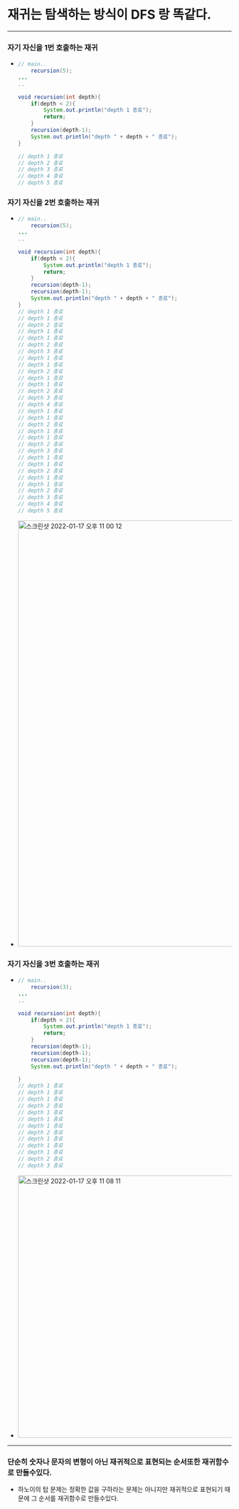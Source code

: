 # 재귀는 탐색하는 방식이 DFS 랑 똑같다.
---
### 자기 자신을 1번 호출하는 재귀
* ```java
  // main..
      recursion(5);
  ...
  ..
  
  void recursion(int depth){
      if(depth < 2){
          System.out.println("depth 1 종료");
          return;
      }
      recursion(depth-1);
      System.out.println("depth " + depth + " 종료");
  }
  
  // depth 1 종료
  // depth 2 종료
  // depth 3 종료
  // depth 4 종료
  // depth 5 종료
### 자기 자신을 2번 호출하는 재귀
* ```java
  // main..
      recursion(5);
  ...
  ..
  
  void recursion(int depth){
      if(depth < 2){
          System.out.println("depth 1 종료");
          return;
      }
      recursion(depth-1);
      recursion(depth-1);
      System.out.println("depth " + depth + " 종료");
  }
  // depth 1 종료
  // depth 1 종료
  // depth 2 종료
  // depth 1 종료
  // depth 1 종료
  // depth 2 종료
  // depth 3 종료
  // depth 1 종료
  // depth 1 종료
  // depth 2 종료
  // depth 1 종료
  // depth 1 종료
  // depth 2 종료
  // depth 3 종료
  // depth 4 종료
  // depth 1 종료
  // depth 1 종료
  // depth 2 종료
  // depth 1 종료
  // depth 1 종료
  // depth 2 종료
  // depth 3 종료
  // depth 1 종료
  // depth 1 종료
  // depth 2 종료
  // depth 1 종료
  // depth 1 종료
  // depth 2 종료
  // depth 3 종료
  // depth 4 종료
  // depth 5 종료

* <img width="955" alt="스크린샷 2022-01-17 오후 11 00 12" src="https://user-images.githubusercontent.com/51182964/149782729-2ecb820d-8a04-4b22-bd70-3ac1219e3199.png">
### 자기 자신을 3번 호출하는 재귀
* ```java
  // main..
      recursion(3);
  ...
  ..
  
  void recursion(int depth){
      if(depth < 2){
          System.out.println("depth 1 종료");
          return;
      }
      recursion(depth-1);
      recursion(depth-1);
      recursion(depth-1);
      System.out.println("depth " + depth + " 종료");
  
  }
  // depth 1 종료
  // depth 1 종료
  // depth 1 종료
  // depth 2 종료
  // depth 1 종료
  // depth 1 종료
  // depth 1 종료
  // depth 2 종료
  // depth 1 종료
  // depth 1 종료
  // depth 1 종료
  // depth 2 종료
  // depth 3 종료
* <img width="588" alt="스크린샷 2022-01-17 오후 11 08 11" src="https://user-images.githubusercontent.com/51182964/149785367-855bafe6-0279-4986-b4b4-241149afae5f.png">


---
### 단순히 숫자나 문자의 변형이 아닌 재귀적으로 표현되는 순서또한 재귀함수로 만들수있다.
* 하노이의 탑 문제는 정확한 값을 구하라는 문제는 아니지만 재귀적으로 표현되기 때문에 그 순서를 재귀함수로 만들수있다.
     
     
